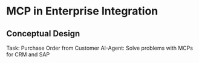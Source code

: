 # MCP in Enterprise Integration
## Conceptual Design
Task: Purchase Order from Customer
AI-Agent: Solve problems with MCPs for CRM and SAP


